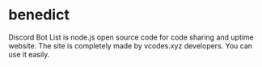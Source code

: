 # benedict
Discord Bot List is node.js open source code for code sharing and uptime website. The site is completely made by vcodes.xyz developers. You can use it easily.
